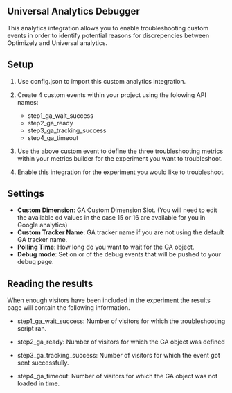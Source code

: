 ## Universal Analytics Debugger

This analytics integration allows you to enable troubleshooting custom events in order to identify potential reasons for discrepencies between Optimizely and Universal analytics.

## Setup

1.	Use config.json to import this custom analytics integration.

2.	Create 4 custom events within your project using the folowing API names:
	-	step1_ga_wait_success
	-	step2_ga_ready
	-	step3_ga_tracking_success
	-	step4_ga_timeout

4. Use the above custom event to define the three troubleshooting metrics within your metrics builder for the experiment you want to troubleshoot.

5. Enable this integration for the experiment you would like to troubleshoot.

## Settings

* **Custom Dimension**: GA Custom Dimension Slot. (You will need to edit the available cd values in the case 15 or 16 are available for you in Google analytics)
* **Custom Tracker Name**: GA tracker name if you are not using the default GA tracker name.
* **Polling Time**: How long do you want to wait for the GA object.
* **Debug mode**: Set on or of the debug events that will be pushed to your debug page.

## Reading the results

When enough visitors have been included in the experiment the results page will contain the following information.

- step1_ga_wait_success: Number of visitors for which the troubleshooting script ran.

- step2_ga_ready: Number of visitors for which the GA object was defined

- step3_ga_tracking_success: Number of visitors for which the event got sent successfully.

- step4_ga_timeout: Number of visitors for which the GA object was not loaded in time.

